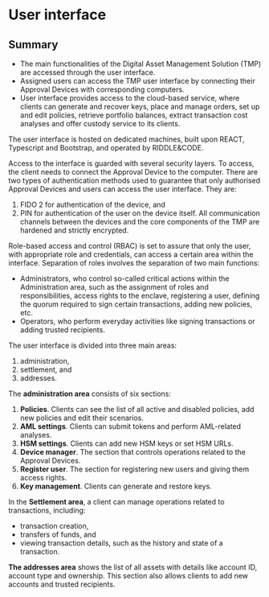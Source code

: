 # User interface

## Summary

* The main functionalities of the Digital Asset Management Solution (TMP) are accessed through the user interface.
* Assigned users can access the TMP user interface by connecting their Approval Devices with corresponding computers.
* User interface provides access to the cloud-based service, where clients can generate and recover keys, place and manage orders, set up and edit policies, retrieve portfolio balances, extract transaction cost analyses and offer custody service to its clients.

The user interface is hosted on dedicated machines, built upon REACT, Typescript and Bootstrap, and operated by RIDDLE&CODE.

Access to the interface is guarded with several security layers. To access, the client needs to connect the Approval Device to the computer. There are two types of authentication methods used to guarantee that only authorised Approval Devices and users can access the user interface. They are:

1. FIDO 2 for authentication of the device, and
2. PIN for authentication of the user on the device itself.
All communication channels between the devices and the core components of the TMP are hardened and strictly encrypted.

Role-based access and control (RBAC) is set to assure that only the user, with appropriate role and credentials, can access a certain area within the interface.
Separation of roles involves the separation of two main functions:
* Administrators, who control so-called critical actions within the Administration area, such as the assignment of roles and responsibilities, access rights to the enclave, registering a user, defining the quorum required to sign certain transactions, adding new policies, etc.
* Operators, who perform everyday activities like signing transactions or adding trusted recipients.

The user interface is divided into three main areas:

1. administration,
2. settlement, and
3. addresses.

The **administration area** consists of six sections:

1. **Policies**. Clients can see the list of all active and disabled policies, add new policies and edit their scenarios.
2. **AML settings**. Clients can submit tokens and perform AML-related analyses.
3. **HSM settings**. Clients can add new HSM keys or set HSM URLs.
4. **Device manager**. The section that controls operations related to the Approval Devices.
5. **Register user**. The section for registering new users and giving them access rights.
6. **Key management**. Clients can generate and restore keys.

In the **Settlement area**, a client can manage operations related to transactions, including:
* transaction creation,
* transfers of funds, and
* viewing transaction details, such as the history and state of a transaction.

**The addresses area** shows the list of all assets with details like account ID, account type and ownership. This section also allows clients to add new accounts and trusted recipients.
